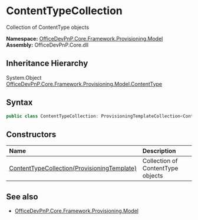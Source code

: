 # ContentTypeCollection
Collection of ContentType objects  

**Namespace:** [OfficeDevPnP.Core.Framework.Provisioning.Model](OfficeDevPnP.Core.Framework.Provisioning.Model.md)  
**Assembly:** OfficeDevPnP.Core.dll  
## Inheritance Hierarchy
System.Object  
    [OfficeDevPnP.Core.Framework.Provisioning.Model.ContentType](OfficeDevPnP.Core.Framework.Provisioning.Model.ContentType.md)
## Syntax
```C#
public class ContentTypeCollection: ProvisioningTemplateCollection<ContentType>
```
## Constructors
|**Name**|**Description**|
|:-----|:-----|
| [ContentTypeCollection(ProvisioningTemplate)](OfficeDevPnP.Core.Framework.Provisioning.Model.ContentTypeCollection.ctor1.md) |  Collection of ContentType objects 
## See also
- [OfficeDevPnP.Core.Framework.Provisioning.Model](OfficeDevPnP.Core.Framework.Provisioning.Model.md)
